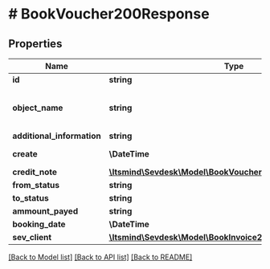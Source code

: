 # # BookVoucher200Response

## Properties

Name | Type | Description | Notes
------------ | ------------- | ------------- | -------------
**id** | **string** |  | [optional]
**object_name** | **string** | Internal object name which is &#39;VoucherLog&#39;. | [optional] [default to 'VoucherLog']
**additional_information** | **string** |  | [optional]
**create** | **\DateTime** | Date of email creation | [optional]
**credit_note** | [**\Itsmind\Sevdesk\Model\BookVoucher200ResponseCreditNote**](BookVoucher200ResponseCreditNote.md) |  | [optional]
**from_status** | **string** |  | [optional]
**to_status** | **string** |  | [optional]
**ammount_payed** | **string** |  | [optional]
**booking_date** | **\DateTime** |  | [optional]
**sev_client** | [**\Itsmind\Sevdesk\Model\BookInvoice200ResponseSevClient**](BookInvoice200ResponseSevClient.md) |  | [optional]

[[Back to Model list]](../../README.md#models) [[Back to API list]](../../README.md#endpoints) [[Back to README]](../../README.md)
